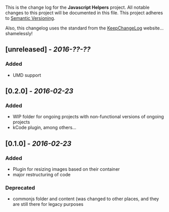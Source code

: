 This is the change log for the **Javascript Helpers** project. All notable changes to this project will be documented in this file. This project adheres to [Semantic Versioning](http://semver.org/).

Also, this changelog uses the standard from the [KeepChangeLog](http://keepachangelog.com/) website... shamelessly!

## [unreleased] - *2016-??-??*

### Added

- UMD support

## [0.2.0] - *2016-02-23*

### Added

- WIP folder for ongoing projects with non-functional versions of ongoing projects
- kCode plugin, among others...


## [0.1.0] - *2016-02-23*

### Added

- Plugin for resizing images based on their container
- major restructuring of code


### Deprecated
- commonjs folder and content (was changed to other places, and they are still there for legacy purposes




